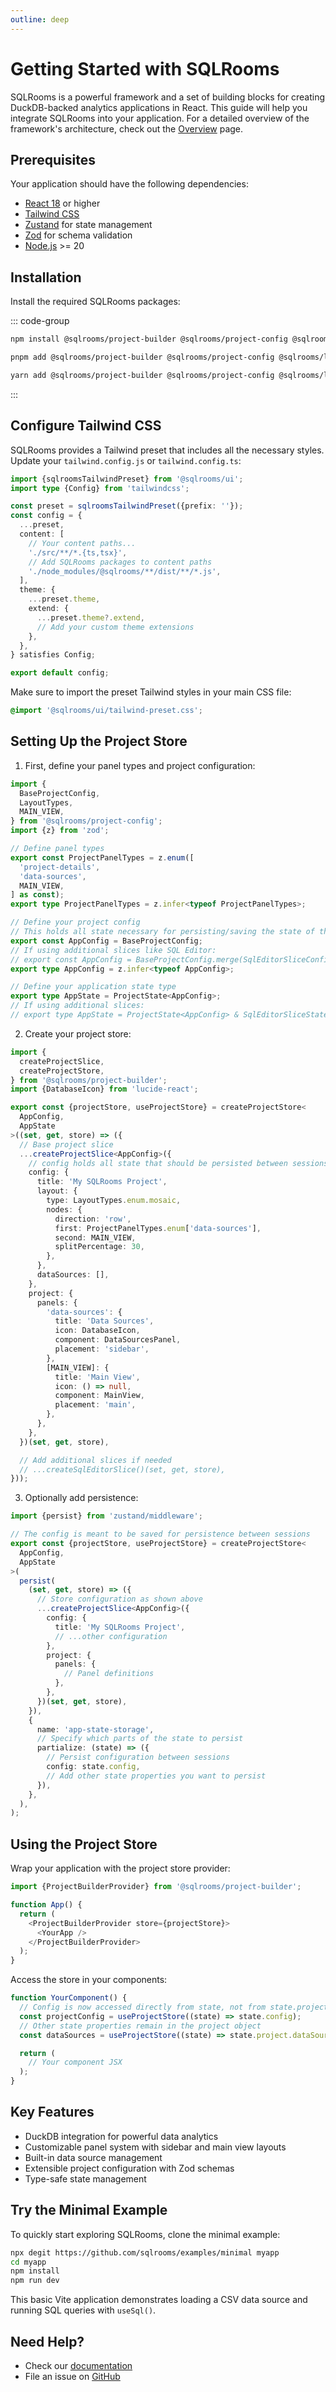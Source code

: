 ```yaml
---
outline: deep
---
```


# Getting Started with SQLRooms

SQLRooms is a powerful framework and a set of building blocks for creating DuckDB-backed analytics applications in React. This guide will help you integrate SQLRooms into your application. For a detailed overview of the framework's architecture, check out the [Overview](/overview) page.

## Prerequisites

Your application should have the following dependencies:

- [React 18](https://react.dev/) or higher
- [Tailwind CSS](https://tailwindcss.com/)
- [Zustand](https://zustand.docs.pmnd.rs) for state management
- [Zod](https://zod.dev) for schema validation
- [Node.js](https://nodejs.org/) >= 20

## Installation

Install the required SQLRooms packages:

::: code-group

```bash [npm]
npm install @sqlrooms/project-builder @sqlrooms/project-config @sqlrooms/layout @sqlrooms/ui
```

```bash [pnpm]
pnpm add @sqlrooms/project-builder @sqlrooms/project-config @sqlrooms/layout @sqlrooms/ui
```

```bash [yarn]
yarn add @sqlrooms/project-builder @sqlrooms/project-config @sqlrooms/layout @sqlrooms/ui
```

:::

## Configure Tailwind CSS

SQLRooms provides a Tailwind preset that includes all the necessary styles. Update your `tailwind.config.js` or `tailwind.config.ts`:

```typescript
import {sqlroomsTailwindPreset} from '@sqlrooms/ui';
import type {Config} from 'tailwindcss';

const preset = sqlroomsTailwindPreset({prefix: ''});
const config = {
  ...preset,
  content: [
    // Your content paths...
    './src/**/*.{ts,tsx}',
    // Add SQLRooms packages to content paths
    './node_modules/@sqlrooms/**/dist/**/*.js',
  ],
  theme: {
    ...preset.theme,
    extend: {
      ...preset.theme?.extend,
      // Add your custom theme extensions
    },
  },
} satisfies Config;

export default config;
```

Make sure to import the preset Tailwind styles in your main CSS file:

```css
@import '@sqlrooms/ui/tailwind-preset.css';
```

## Setting Up the Project Store

1. First, define your panel types and project configuration:

```typescript
import {
  BaseProjectConfig,
  LayoutTypes,
  MAIN_VIEW,
} from '@sqlrooms/project-config';
import {z} from 'zod';

// Define panel types
export const ProjectPanelTypes = z.enum([
  'project-details',
  'data-sources',
  MAIN_VIEW,
] as const);
export type ProjectPanelTypes = z.infer<typeof ProjectPanelTypes>;

// Define your project config
// This holds all state necessary for persisting/saving the state of the app
export const AppConfig = BaseProjectConfig;
// If using additional slices like SQL Editor:
// export const AppConfig = BaseProjectConfig.merge(SqlEditorSliceConfig);
export type AppConfig = z.infer<typeof AppConfig>;

// Define your application state type
export type AppState = ProjectState<AppConfig>;
// If using additional slices:
// export type AppState = ProjectState<AppConfig> & SqlEditorSliceState;
```

2. Create your project store:

```typescript
import {
  createProjectSlice,
  createProjectStore,
} from '@sqlrooms/project-builder';
import {DatabaseIcon} from 'lucide-react';

export const {projectStore, useProjectStore} = createProjectStore<
  AppConfig,
  AppState
>((set, get, store) => ({
  // Base project slice
  ...createProjectSlice<AppConfig>({
    // config holds all state that should be persisted between sessions
    config: {
      title: 'My SQLRooms Project',
      layout: {
        type: LayoutTypes.enum.mosaic,
        nodes: {
          direction: 'row',
          first: ProjectPanelTypes.enum['data-sources'],
          second: MAIN_VIEW,
          splitPercentage: 30,
        },
      },
      dataSources: [],
    },
    project: {
      panels: {
        'data-sources': {
          title: 'Data Sources',
          icon: DatabaseIcon,
          component: DataSourcesPanel,
          placement: 'sidebar',
        },
        [MAIN_VIEW]: {
          title: 'Main View',
          icon: () => null,
          component: MainView,
          placement: 'main',
        },
      },
    },
  })(set, get, store),

  // Add additional slices if needed
  // ...createSqlEditorSlice()(set, get, store),
}));
```

3. Optionally add persistence:

```typescript
import {persist} from 'zustand/middleware';

// The config is meant to be saved for persistence between sessions
export const {projectStore, useProjectStore} = createProjectStore<
  AppConfig,
  AppState
>(
  persist(
    (set, get, store) => ({
      // Store configuration as shown above
      ...createProjectSlice<AppConfig>({
        config: {
          title: 'My SQLRooms Project',
          // ...other configuration
        },
        project: {
          panels: {
            // Panel definitions
          },
        },
      })(set, get, store),
    }),
    {
      name: 'app-state-storage',
      // Specify which parts of the state to persist
      partialize: (state) => ({
        // Persist configuration between sessions
        config: state.config,
        // Add other state properties you want to persist
      }),
    },
  ),
);
```

## Using the Project Store

Wrap your application with the project store provider:

```typescript
import {ProjectBuilderProvider} from '@sqlrooms/project-builder';

function App() {
  return (
    <ProjectBuilderProvider store={projectStore}>
      <YourApp />
    </ProjectBuilderProvider>
  );
}
```

Access the store in your components:

```typescript
function YourComponent() {
  // Config is now accessed directly from state, not from state.project.config
  const projectConfig = useProjectStore((state) => state.config);
  // Other state properties remain in the project object
  const dataSources = useProjectStore((state) => state.project.dataSources);

  return (
    // Your component JSX
  );
}
```

## Key Features

- DuckDB integration for powerful data analytics
- Customizable panel system with sidebar and main view layouts
- Built-in data source management
- Extensible project configuration with Zod schemas
- Type-safe state management

## Try the Minimal Example

To quickly start exploring SQLRooms, clone the minimal example:

```bash
npx degit https://github.com/sqlrooms/examples/minimal myapp
cd myapp
npm install
npm run dev
```

This basic Vite application demonstrates loading a CSV data source and running SQL queries with `useSql()`.

## Need Help?

- Check our [documentation](https://github.com/sqlrooms/sqlrooms)
- File an issue on [GitHub](https://github.com/sqlrooms/sqlrooms/issues)
